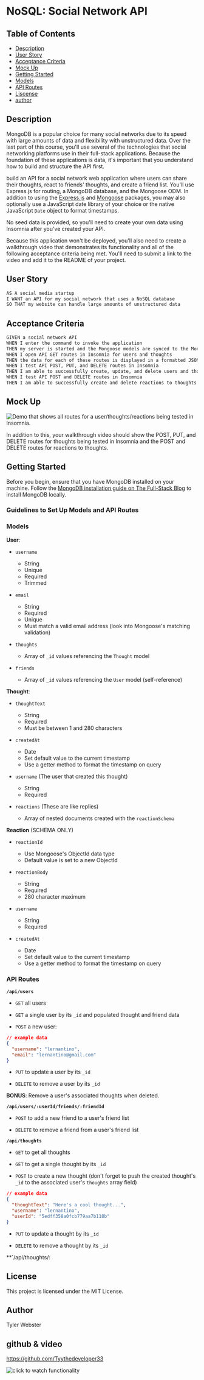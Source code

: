 


# NoSQL: Social Network API

## Table of Contents

- [Description](#description)
- [User Story](#user-story)
- [Acceptance Criteria](#acceptance-criteria)
- [Mock Up](#mock-up)
- [Getting Started](#getting-started)
- [Models](#models)
- [API Routes](#api-routes)
- [Liscense](#Liscense)
- [author](#Author)

## Description

MongoDB is a popular choice for many social networks due to its speed with large amounts of data and flexibility with unstructured data. Over the last part of this course, you'll use several of the technologies that social networking platforms use in their full-stack applications. Because the foundation of these applications is data, it's important that you understand how to build and structure the API first.

 build an API for a social network web application where users can share their thoughts, react to friends' thoughts, and create a friend list. You'll use Express.js for routing, a MongoDB database, and the Mongoose ODM. In addition to using the [Express.js](https://www.npmjs.com/package/express) and [Mongoose](https://www.npmjs.com/package/mongoose) packages, you may also optionally use a JavaScript date library of your choice or the native JavaScript `Date` object to format timestamps.

No seed data is provided, so you'll need to create your own data using Insomnia after you've created your API.

Because this application won't be deployed, you'll also need to create a walkthrough video that demonstrates its functionality and all of the following acceptance criteria being met. You'll need to submit a link to the video and add it to the README of your project.

## User Story

```md
AS A social media startup
I WANT an API for my social network that uses a NoSQL database
SO THAT my website can handle large amounts of unstructured data
```

## Acceptance Criteria

```md
GIVEN a social network API
WHEN I enter the command to invoke the application
THEN my server is started and the Mongoose models are synced to the MongoDB database
WHEN I open API GET routes in Insomnia for users and thoughts
THEN the data for each of these routes is displayed in a formatted JSON
WHEN I test API POST, PUT, and DELETE routes in Insomnia
THEN I am able to successfully create, update, and delete users and thoughts in my database
WHEN I test API POST and DELETE routes in Insomnia
THEN I am able to successfully create and delete reactions to thoughts and add and remove friends to a user's friend list
```

## Mock Up



![Demo that shows all routes for a user/thoughts/reactions being tested in Insomnia.](https://drive.google.com/file/d/1K7AW-xhJn8mIvK7eKb4KE-e2o8WoifVd/view) 

In addition to this, your walkthrough video should show the POST, PUT, and DELETE routes for thoughts being tested in Insomnia and the POST and DELETE routes for reactions to thoughts.

## Getting Started

Before you begin, ensure that you have MongoDB installed on your machine. Follow the [MongoDB installation guide on The Full-Stack Blog](https://coding-boot-camp.github.io/full-stack/mongodb/how-to-install-mongodb) to install MongoDB locally.

### Guidelines to Set Up Models and API Routes

### Models

**User**:

- `username`
  - String
  - Unique
  - Required
  - Trimmed

- `email`
  - String
  - Required
  - Unique
  - Must match a valid email address (look into Mongoose's matching validation)

- `thoughts`
  - Array of `_id` values referencing the `Thought` model

- `friends`
  - Array of `_id` values referencing the `User` model (self-reference)

**Thought**:

- `thoughtText`
  - String
  - Required
  - Must be between 1 and 280 characters

- `createdAt`
  - Date
  - Set default value to the current timestamp
  - Use a getter method to format the timestamp on query

- `username` (The user that created this thought)
  - String
  - Required

- `reactions` (These are like replies)
  - Array of nested documents created with the `reactionSchema`

**Reaction** (SCHEMA ONLY)

- `reactionId`
  - Use Mongoose's ObjectId data type
  - Default value is set to a new ObjectId

- `reactionBody`
  - String
  - Required
  - 280 character maximum

- `username`
  - String
  - Required

- `createdAt`
  - Date
  - Set default value to the current timestamp
  - Use a getter method to format the timestamp on query

### API Routes

**`/api/users`**

- `GET` all users

- `GET` a single user by its `_id` and populated thought and friend data

- `POST` a new user:

```json
// example data
{
  "username": "lernantino",
  "email": "lernantino@gmail.com"
}
```

- `PUT` to update a user by its `_id`

- `DELETE` to remove a user by its `_id`

**BONUS**: Remove a user's associated thoughts when deleted.

**`/api/users/:userId/friends/:friendId`**

- `POST` to add a new friend to a user's friend list

- `DELETE` to remove a friend from a user's friend list

**`/api/thoughts`**

- `GET` to get all thoughts

- `GET` to get a single thought by its `_id`

- `POST` to create a new thought (don't forget to push the created thought's `_id` to the associated user's `thoughts` array field)

```json
// example data
{
  "thoughtText": "Here's a cool thought...",
  "username": "lernantino",
  "userId": "5edff358a0fcb779aa7b118b"
}
```

- `PUT` to update a thought by its `_id`

- `DELETE` to remove a thought by its `_id`

**`/api/thoughts/:

## License
This project is licensed under the MIT License.

## Author
Tyler Webster

## github & video
https://github.com/Tyythedeveloper33

![click to watch functionality](https://drive.google.com/file/d/1K7AW-xhJn8mIvK7eKb4KE-e2o8WoifVd/view) 
